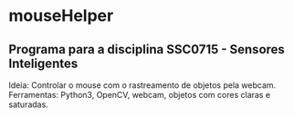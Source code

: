 # mouseHelper

## Programa para a disciplina SSC0715 - Sensores Inteligentes
  Ideia: Controlar o mouse com o rastreamento de objetos pela webcam.
  Ferramentas: Python3, OpenCV, webcam, objetos com cores claras e saturadas.
  
  

